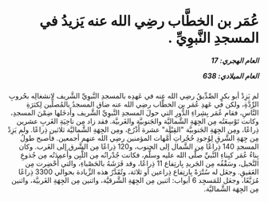<h1 dir="rtl">عُمَر بن الخطَّاب رضِي الله عنه يَزيدُ في المسجدِ النَّبوِيِّ .</h1>

<h5 dir="rtl">العام الهجري:  17

العام الميلادي: 638

</h5>

<p dir="rtl">لم يَزِدْ أبو بكرٍ الصِّدِّيقُ رضِي الله عنه في عَهدِه بالمسجدِ النَّبوِيِّ الشَّريف لانشغالِه بحُروبِ الرِّدَّةِ، ولكن في عَهدِ عُمَر بن الخطَّاب رضِي الله عنه ضاق المسجدُ بالمُصلِّين لِكثرَةِ النَّاسِ، فقام عُمَر بِشِراءِ الدُّورِ التي حولَ المسجدِ النَّبوِيِّ الشَّريف وأَدخَلها ضِمْنَ المسجدِ، وكانت تَوْسِعَتُه مِن الجِهَةِ الشَّماليَّة والجَنوبيَّة والغَربيَّة. فقد زاد مِن ناحِيَةِ الغَربِ عشرين ذِراعًا، ومِن الجِهَةِ الجَنوبيَّة "القِبْلَة" عشرة أَذْرُع، ومِن الجِهَةِ الشَّماليَّة ثلاثين ذِراعًا. ولم يَزِدْ مِن جِهَةِ الشَّرقِ لِوُجودِ حُجُراتِ أُمَّهات المؤمنين رضِي الله عنهم أجمعين. فأصبح طولُ المسجدِ 140 ذِراعًا مِن الشَّمال إلى الجنوب، و120 ذِراعًا مِن الشَّرق إلى الغَرب. وكان بِناءُ عُمَر كبِناءِ النَّبيِّ صلَّى الله عليه وسلَّم، فكانت جُدْرانُه مِن اللَّبِن وأَعمِدَتُه مِن جُذوعِ النَّخيل، وسَقْفُه مِن الجَريدِ بِارتِفاع 11 ذِراعًا، وقد فَرَشَهُ بالحَصْباءِ، والتي أُحْضِرت مِن العَقيقِ. وجعَل له سُتْرَةً بِارتِفاع ذِراعين أو ثلاثة، وتُقَدَّرُ هذه الزِّيادة بحوالي 3300 ذِراعًا مُرَبَّعًا، وجعَل للمَسجِد 6 أبواب: اثنين مِن الجِهَةِ الشَّرقيَّة، واثنين مِن الجِهَةِ الغَربيَّة، واثنين مِن الجِهَة الشَّماليَّة.</p></br>
